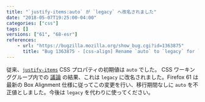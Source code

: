 ```yaml
---
title: "`justify-items:auto` が `legacy` へ改名されました"
date: "2018-05-07T19:25:00-04:00"
categories: ["css"]
tags: []
versions: ["61", "68-esr"]
references:
    - url: "https://bugzilla.mozilla.org/show_bug.cgi?id=1363875"
      title: "Bug 1363875 - [css-align] Rename `auto` to `legacy` for `justify-items`"
---
```

従来、[`justify-items`](https://developer.mozilla.org/docs/Web/CSS/justify-items) CSS プロパティの初期値は `auto` でした。 CSS ワーキンググループ内での [議論](https://github.com/w3c/csswg-drafts/issues/1318) の結果、これは `legacy` に改名されました。Firefox 61 は最新の Box Alignment 仕様に従ってこの変更を行い、移行期間なしに `auto` を不正値としました。今後は `legacy` を代わりに使ってください。
